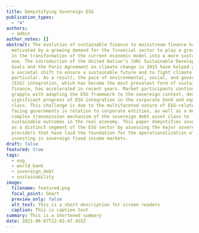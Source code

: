 ```yaml
---
title: Demystifying Sovereign ESG
publication_types:
  - "4"
authors:
  - admin
author_notes: []
abstract: The evolution of sustainable finance to mainstream finance has been
  motivated by a growing demand for the financial sector to play a greater role
  in the transformation of the current economic model into a more sustainable
  one. The introduction of the United Nation’s (UN) Sustainable Development
  Goals and the Paris Agreement on climate change in 2015 have helped galvanize
  a societal shift to ensure a sustainable future and to fight climate change in
  particular. As a result, the pace of environmental, social, and governance
  (ESG) integration, which has become the most prevalent form of sustainable
  finance, has accelerated in recent years. Market participants continue to
  grapple with adapting the ESG framework to the sovereign context, despite
  significant progress of ESG integration in the corporate bond and equity asset
  class. This challenge is due to the multifaceted nature of ESG-related issues
  facing governments in relation to corporate entities, as well as a more
  complex transmission mechanism of the sovereign debt asset class to
  sustainable outcomes in the real economy. This paper demystifies sovereign ESG
  as a distinct segment of the ESG sector by assessing the major sovereign ESG
  providers that have laid the foundation for the operationalization of ESG
  investing in sovereign fixed income markets.
draft: false
featured: true
tags:
  - esg
  - world_bank
  - sovereign_debt
  - sustainability
image:
  filename: featured.png
  focal_point: Smart
  preview_only: false
  alt_text: This is a short description for screen readers
  caption: This is caption text
summary: This is a shortened summary
date: 2021-06-07T22:03:47.455Z
---
```

